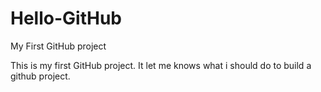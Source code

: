 # Hello-GitHub

My First GitHub project

This is my first GitHub project.
It let me knows what i should do to build a github project.
